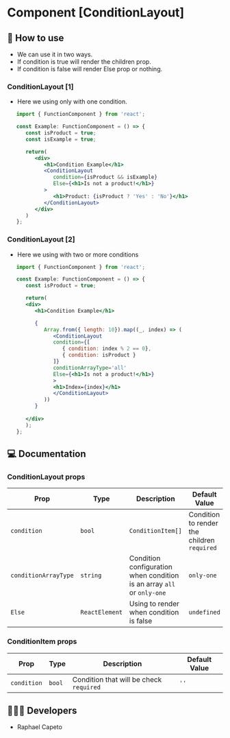 # Component [ConditionLayout]

## 🚀 How to use
- We can use it in two ways.
- If condition is true will render the children prop.
- If condition is false will render Else prop or nothing.

### ConditionLayout [1]
- Here we using only with one condition.

```jsx
   import { FunctionComponent } from 'react';

   const Example: FunctionComponent = () => {
      const isProduct = true;
      const isExample = true;

      return(
         <div>
            <h1>Condition Example</h1>
            <ConditionLayout 
               condition={isProduct && isExample}
               Else={<h1>Is not a product!</h1>}
            >
               <h1>Product: {isProduct ? 'Yes' : 'No'}</h1>
            </ConditionLayout>
         </div>
      )
   };
```

### ConditionLayout [2]
- Here we using with two or more conditions

```jsx
   import { FunctionComponent } from 'react';

   const Example: FunctionComponent = () => {
      const isProduct = true;

      return(
      <div>
         <h1>Condition Example</h1>

         {
            Array.from({ length: 10}).map((_, index) => (
               <ConditionLayout 
               condition={[
                  { condition: index % 2 == 0},
                  { condition: isProduct }
               ]}
               conditionArrayType='all'
               Else={<h1>Is not a product!</h1>}
               >
               <h1>Index={index}</h1>
               </ConditionLayout>
            ))
         }
         
      </div>
      );
   };
```

## 💻 Documentation

### ConditionLayout props

| Prop | Type | Description                                                                                                                                         | Default Value |
| --------- | -------- | ------------------------------------------------------------------------------------------------------------------------------------------------------- | ----------------- |
| `condition`  | `bool` | `ConditionItem[]` | Condition to render the children `required`| `''` |
| `conditionArrayType`  | `string` | Condition configuration when condition is an array `all` or `only-one` | `only-one` |
| `Else`  | `ReactElement` | Using to render when condition is false | `undefined` |

### ConditionItem props

| Prop | Type | Description                                                                                                                                         | Default Value |
| --------- | -------- | ------------------------------------------------------------------------------------------------------------------------------------------------------- | ----------------- |
| `condition`  | `bool` | Condition that will be check `required`| `''` |

## 👨🏻‍💻 Developers
- Raphael Capeto


